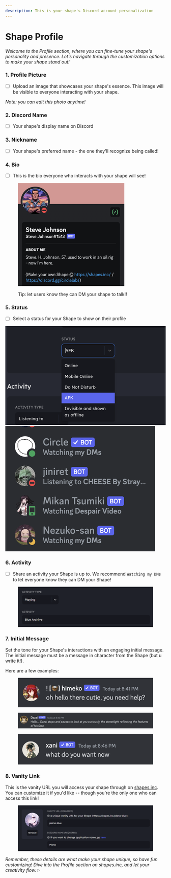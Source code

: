 ```yaml
---
description: This is your shape's Discord account personalization
---
```


# Shape Profile

_Welcome to the Profile section, where you can fine-tune your shape's personality and presence. Let's navigate through the customization options to make your shape stand out!_

### 1. **Profile Picture**

* [ ] Upload an image that showcases your shape's essence. This image will be visible to everyone interacting with your shape.&#x20;

_Note: you can edit this photo anytime!_&#x20;

### 2. **Discord Name**

* [ ] Your shape's display name on Discord

### 3. Nickname

* [ ] Your shape's preferred name - the one they'll recognize being called!

### 4. **Bio**

* [ ] This is the bio everyone who interacts with your shape will see!

<figure><img src="../.gitbook/assets/Screenshot 2023-12-02 at 3.44.33 PM.png" alt="" width="334"><figcaption><p>Tip: let users know they can DM your shape to talk!!</p></figcaption></figure>

### 5. **Status**

* [ ] Select a status for your Shape to show on their profile

![](<../.gitbook/assets/Screenshot 2023-12-02 at 4.18.48 PM.png>) ![](<../.gitbook/assets/Screenshot 2023-12-02 at 4.21.49 PM.png>)

### 6. **Activity**

* [ ] Share an activity your Shape is up to. We recommend `Watching my DMs` to let everyone know they can DM your Shape!

<figure><img src="../.gitbook/assets/image (14).png" alt=""><figcaption></figcaption></figure>

### 7. Initial Message

Set the tone for your Shape's interactions with an engaging initial message. The initial message must be a message in character from the Shape (but u write it!).&#x20;

Here are a few examples:&#x20;

<figure><img src="../.gitbook/assets/Screenshot 2023-12-02 at 8.41.29 PM.png" alt="" width="491"><figcaption></figcaption></figure>

<figure><img src="../.gitbook/assets/Screenshot 2023-12-02 at 8.43.22 PM.png" alt=""><figcaption></figcaption></figure>

<figure><img src="../.gitbook/assets/Screenshot 2023-12-02 at 8.46.37 PM.png" alt="" width="482"><figcaption></figcaption></figure>

### 8. **Vanity Link**

This is the vanity URL you will access your shape through on [shapes.inc](https://shapes.inc). You can customize it if you'd like -- though you're the only one who can access this link!&#x20;

<figure><img src="../.gitbook/assets/Screenshot 2023-11-30 083016.png" alt=""><figcaption></figcaption></figure>

_Remember, these details are what make your shape unique, so have fun customizing! Dive into the Profile section on shapes.inc, and let your creativity flow.✨_
